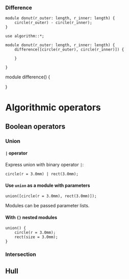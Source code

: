 
### Difference

```µCAD
module donut(r_outer: length, r_inner: length) {
    circle(r_outer) - circle(r_inner);
}
```

```µCAD
use algorithm::*;

module donut(r_outer: length, r_inner: length) {
    difference([circle(r_outer), circle(r_inner)]) {
    
    }

}
```

module difference() {

}

# Algorithmic operators

## Boolean operators

### Union

#### `|` operator

Express union with binary operator `|`:

```µcad
circle(r = 3.0mm) | rect(3.0mm);
```

#### Use `union` as a module with parameters

```µcad
union([circle(r = 3.0mm), rect(3.0mm)]);
```

Modules can be passed parameter lists.

#### With `{}` nested modules

```µcad
union() {
    circle(r = 3.0mm);
    rect(size = 3.0mm);
}
```

### Intersection

## Hull

```µcad


```
